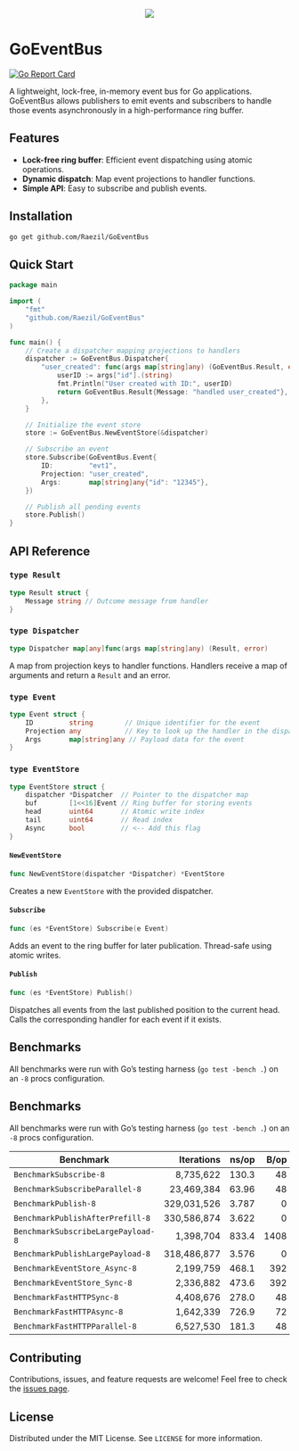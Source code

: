 <p align="center">
  <img src="https://github.com/Raezil/GoEventBus/blob/main/logoGoEventBus.png?raw=true">
</p>

# GoEventBus
[![Go Report Card](https://goreportcard.com/badge/github.com/Raezil/GoEventBus)](https://goreportcard.com/report/github.com/Raezil/GoEventBus)

A lightweight, lock-free, in-memory event bus for Go applications. GoEventBus allows publishers to emit events and subscribers to handle those events asynchronously in a high-performance ring buffer.

## Features

- **Lock-free ring buffer**: Efficient event dispatching using atomic operations.
- **Dynamic dispatch**: Map event projections to handler functions.
- **Simple API**: Easy to subscribe and publish events.

## Installation

```bash
go get github.com/Raezil/GoEventBus
```

## Quick Start

```go
package main

import (
    "fmt"
    "github.com/Raezil/GoEventBus"
)

func main() {
    // Create a dispatcher mapping projections to handlers
    dispatcher := GoEventBus.Dispatcher{
        "user_created": func(args map[string]any) (GoEventBus.Result, error) {
            userID := args["id"].(string)
            fmt.Println("User created with ID:", userID)
            return GoEventBus.Result{Message: "handled user_created"}, nil
        },
    }

    // Initialize the event store
    store := GoEventBus.NewEventStore(&dispatcher)

    // Subscribe an event
    store.Subscribe(GoEventBus.Event{
        ID:         "evt1",
        Projection: "user_created",
        Args:       map[string]any{"id": "12345"},
    })

    // Publish all pending events
    store.Publish()
}
```

## API Reference

### `type Result`

```go
type Result struct {
    Message string // Outcome message from handler
}
```

### `type Dispatcher`

```go
type Dispatcher map[any]func(args map[string]any) (Result, error)
```
A map from projection keys to handler functions. Handlers receive a map of arguments and return a `Result` and an error.

### `type Event`

```go
type Event struct {
    ID         string        // Unique identifier for the event
    Projection any           // Key to look up the handler in the dispatcher
    Args       map[string]any // Payload data for the event
}
```

### `type EventStore`

```go
type EventStore struct {
    dispatcher *Dispatcher  // Pointer to the dispatcher map
    buf        [1<<16]Event // Ring buffer for storing events
    head       uint64       // Atomic write index
    tail       uint64       // Read index
    Async      bool         // <-- Add this flag
}
```

#### `NewEventStore`

```go
func NewEventStore(dispatcher *Dispatcher) *EventStore
```
Creates a new `EventStore` with the provided dispatcher.

#### `Subscribe`

```go
func (es *EventStore) Subscribe(e Event)
```
Adds an event to the ring buffer for later publication. Thread-safe using atomic writes.

#### `Publish`

```go
func (es *EventStore) Publish()
```
Dispatches all events from the last published position to the current head. Calls the corresponding handler for each event if it exists.

## Benchmarks

All benchmarks were run with Go’s testing harness (`go test -bench .`) on an `-8` procs configuration.

## Benchmarks

All benchmarks were run with Go’s testing harness (`go test -bench .`) on an `-8` procs configuration.

| Benchmark                          | Iterations  | ns/op   | B/op  | allocs/op |
|------------------------------------|------------:|--------:|------:|-----------:|
| `BenchmarkSubscribe-8`             | 8,735,622   | 130.3   | 48    | 1         |
| `BenchmarkSubscribeParallel-8`     | 23,469,384  | 63.96   | 48    | 1         |
| `BenchmarkPublish-8`               | 329,031,526 | 3.787   | 0     | 0         |
| `BenchmarkPublishAfterPrefill-8`   | 330,586,874 | 3.622   | 0     | 0         |
| `BenchmarkSubscribeLargePayload-8` | 1,398,704   | 833.4   | 1408  | 4         |
| `BenchmarkPublishLargePayload-8`   | 318,486,877 | 3.576   | 0     | 0         |
| `BenchmarkEventStore_Async-8`      | 2,199,759   | 468.1   | 392   | 4         |
| `BenchmarkEventStore_Sync-8`       | 2,336,882   | 473.6   | 392   | 3         |
| `BenchmarkFastHTTPSync-8`          | 4,408,676   | 278.0   | 48    | 1         |
| `BenchmarkFastHTTPAsync-8`         | 1,642,339   | 726.9   | 72    | 2         |
| `BenchmarkFastHTTPParallel-8`      | 6,527,530   | 181.3   | 48    | 1         |


## Contributing

Contributions, issues, and feature requests are welcome! Feel free to check the [issues page](https://github.com/yourusername/GoEventBus/issues).

## License

Distributed under the MIT License. See `LICENSE` for more information.

